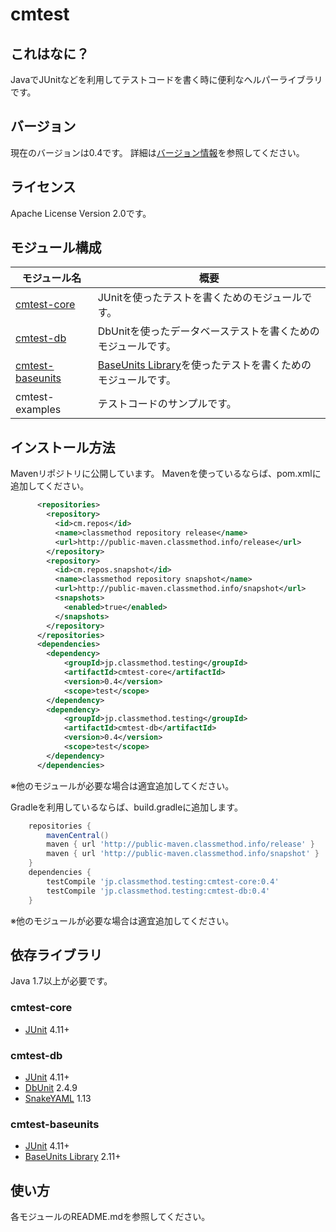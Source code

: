 # cmtest 

## これはなに？
JavaでJUnitなどを利用してテストコードを書く時に便利なヘルパーライブラリです。

## バージョン
現在のバージョンは0.4です。
詳細は[バージョン情報](./VERSION)を参照してください。

## ライセンス
Apache License Version 2.0です。

## モジュール構成

| モジュール名 | 概要 |
| ------ | ------ |
| [cmtest-core](./cmtest-core/) | JUnitを使ったテストを書くためのモジュールです。 |
| [cmtest-db](./cmtest-db/) | DbUnitを使ったデータベーステストを書くためのモジュールです。 |
| [cmtest-baseunits](./cmtest-baseunits/) | [BaseUnits Library](https://github.com/dai0304/baseunits/)を使ったテストを書くためのモジュールです。 |
| cmtest-examples | テストコードのサンプルです。 |


## インストール方法
Mavenリポジトリに公開しています。
Mavenを使っているならば、pom.xmlに追加してください。

```xml
	  <repositories>
	    <repository>
	      <id>cm.repos</id>
	      <name>classmethod repository release</name>
	      <url>http://public-maven.classmethod.info/release</url>
	    </repository>
	    <repository>
	      <id>cm.repos.snapshot</id>
	      <name>classmethod repository snapshot</name>
	      <url>http://public-maven.classmethod.info/snapshot</url>
	      <snapshots>
	        <enabled>true</enabled>
	      </snapshots>
	    </repository>
	  </repositories>
	  <dependencies>
	  	<dependency>
	  	    <groupId>jp.classmethod.testing</groupId>
	  	    <artifactId>cmtest-core</artifactId>
	  	    <version>0.4</version>
	  	    <scope>test</scope>
	  	</dependency>
	  	<dependency>
	  	    <groupId>jp.classmethod.testing</groupId>
	  	    <artifactId>cmtest-db</artifactId>
	  	    <version>0.4</version>
	  	    <scope>test</scope>
	  	</dependency>
	  </dependencies>
```
※他のモジュールが必要な場合は適宜追加してください。

Gradleを利用しているならば、build.gradleに追加します。

```groovy
	repositories {
		mavenCentral()
		maven { url 'http://public-maven.classmethod.info/release' }
		maven { url 'http://public-maven.classmethod.info/snapshot' }
	}
	dependencies {
		testCompile 'jp.classmethod.testing:cmtest-core:0.4'
		testCompile 'jp.classmethod.testing:cmtest-db:0.4'
	}
```
※他のモジュールが必要な場合は適宜追加してください。

## 依存ライブラリ
Java 1.7以上が必要です。

### cmtest-core
- [JUnit](http://junit.org/) 4.11+

### cmtest-db
- [JUnit](http://junit.org/) 4.11+
- [DbUnit](http://dbunit.sourceforge.net/) 2.4.9
- [SnakeYAML](https://code.google.com/p/snakeyaml/) 1.13

### cmtest-baseunits
- [JUnit](http://junit.org/) 4.11+
- [BaseUnits Library](https://github.com/dai0304/baseunits/) 2.11+

## 使い方
各モジュールのREADME.mdを参照してください。



